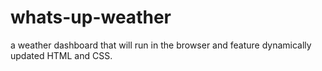 # whats-up-weather
a weather dashboard that will run in the browser and feature dynamically updated HTML and CSS.
